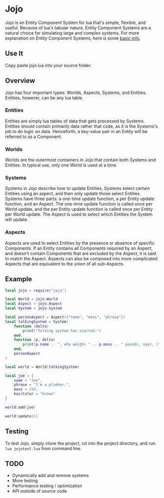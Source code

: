 # Jojo #
Jojo is an Entity Component System for lua that's simple, flexible, and useful.
Because of lua's tabular nature, Entity Component Systems are a natural choice
for simulating large and complex systems. For more explanation on Entity
Component Systems, here is some
[basic info](http://en.wikipedia.org/wiki/Entity_component_system "Wikipedia").

## Use It ##
Copy paste jojo.lua into your source folder.

## Overview ##
Jojo has four important types: Worlds, Aspects, Systems, and Entities.
Entities, however, can be any lua table.

### Entities ###
Entities are simply lua tables of data that gets processed by Systems. Entities
should contain primarily data rather that code, as it is the Systems's job to
do logic on data. Henceforth, a key-value pair in an Entity will
be referred to as a Component.

### Worlds ###
Worlds are the outermost containers in Jojo that contain both Systems
and Entities. In typical use, only one World is used at a time.

### Systems ###
Systems in Jojo describe how to update Entities. Systems select certain Entities
using an aspect, and then only update those select Entities. Systems have three
parts: a one-time update function, a per Entity update function, and an Aspect.
The one-time update function is called once per World update, and the per Entity
update function is called once per Entity per World update. The Aspect is used
to select which Entities the System will update.

### Aspects ###
Aspects are used to select Entities by the presence or absence of specific
Components. If an Entity contains all Components required by an Aspect, and
doesn't contain Components that are excluded by the Aspect, it is said to match
the Aspect. Aspects can also be composed into more complicated Aspects that
are equivalent to the union of all sub-Aspects.

## Example ##
```lua
local jojo = require("jojo")

local World = jojo.World
local Aspect = jojo.Aspect
local System = jojo.System

local personAspect = Aspect({"name", "mass", "phrase"})
local talkingSystem = System(
    function (delta)
        print("Talking system has started.")
    end,
    function (p, delta)
        print(p.name .. ", who weighs " .. p.mass .. " pounds, says, \"" .. p.phrase .. "\"")
    end,
    personAspect
)

local world = World(talkingSystem)

local joe = {
    name = "Joe",
    phrase = "I'm a plumber.",
    mass = 250,
    hairColor = "brown"
}

world:add(joe)

world:update(1)
```

## Testing ##
To test Jojo, simply clone the project, cd into the project directory, and
run `lua jojotest.lua` from command line.

## TODO ##

* Dynamically add and remove systems
* More testing
* Performance testing / optimization
* API outside of source code
